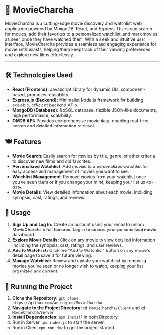 # 🍿 MovieCharcha
MovieCharcha is a cutting-edge movie discovery and watchlist web application powered by MongoDB, React, and Express. Users can search for movies, add their favorites to a personalized watchlist, and mark movies as seen once they have watched them. With a sleek and intuitive user interface, MovieCharcha provides a seamless and engaging experience for movie enthusiasts, helping them keep track of their viewing preferences and explore new films effortlessly.

---
## 🛠️ Technologies Used

- **React (Frontend):** JavaScript library for dynamic UIs, component-based, promotes reusability.
- **Express.js (Backend):** Minimalist Node.js framework for building scalable, efficient backend APIs.
- **MongoDB (Database):** NoSQL database, flexible JSON-like documents, high performance, scalability.
- **OMDB API:** Provides comprehensive movie data, enabling real-time search and detailed information retrieval.

## 🍽️ Features

- **Movie Search:**  Easily search for movies by title, genre, or other criteria to discover new films and old favorites.
- **Personalized Watchlist:**  Add movies to a personalized watchlist for easy access and management of movies you want to see.
- **Watchlist Management:** Remove movies from your watchlist once you've seen them or if you change your mind, keeping your list up-to-date.
- **Movie Details:** View detailed information about each movie, including synopsis, cast, ratings, and reviews.

## 🌟 Usage

1. **Sign Up and Log In:** Create an account using your email to unlock MovieCharcha's full features. Log in to access your personalized movie dashboard.
2. **Explore Movie Details:** Click on any movie to view detailed information including the synopsis, cast, ratings, and user reviews.
3. **Add to Watchlist:** Click the "Add to Watchlist" button on any movie's detail page to save it for future viewing.
4.  **Manage Watchlist:** Review and update your watchlist by removing movies you've seen or no longer wish to watch, keeping your list organized and current.

## 🚦 Running the Project

1. **Clone the Repository:** `git clone https://github.com/anuragino/MovieCharcha`
2. **Navigate to the Project Directory:** `cd MovieCharcha/Client` and `cd MovieCharcha/Server`
3. **Install Dependencies:** `npm install` in both Directory.
4. Run in Server `npm index.js` to start the server.
5. Run in Client `npm run dev` to get the project started.


